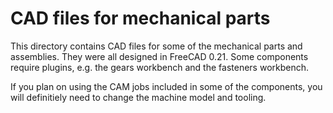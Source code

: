 # CAD files for mechanical parts

This directory contains CAD files for some of the mechanical parts and
assemblies. They were all designed in FreeCAD 0.21. Some components
require plugins, e.g. the gears workbench and the fasteners workbench.

If you plan on using the CAM jobs included in some of the components,
you will definitiely need to change the machine model and tooling.
